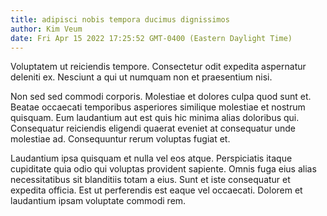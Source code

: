 ```yaml
---
title: adipisci nobis tempora ducimus dignissimos
author: Kim Veum
date: Fri Apr 15 2022 17:25:52 GMT-0400 (Eastern Daylight Time)
---
```

Voluptatem ut reiciendis tempore. Consectetur odit expedita aspernatur deleniti ex. Nesciunt a qui ut numquam non et praesentium nisi.

 Non sed sed commodi corporis. Molestiae et dolores culpa quod sunt et. Beatae occaecati temporibus asperiores similique molestiae et nostrum quisquam. Eum laudantium aut est quis hic minima alias doloribus qui. Consequatur reiciendis eligendi quaerat eveniet at consequatur unde molestiae ad. Consequuntur rerum voluptas fugiat et.

 Laudantium ipsa quisquam et nulla vel eos atque. Perspiciatis itaque cupiditate quia odio qui voluptas provident sapiente. Omnis fuga eius alias necessitatibus sit blanditiis totam a eius. Sunt et iste consequatur et expedita officia. Est ut perferendis est eaque vel occaecati. Dolorem et laudantium ipsam voluptate commodi rem.